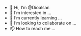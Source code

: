 - 👋 Hi, I’m @Dioalsan
- 👀 I’m interested in ...
- 🌱 I’m currently learning ...
- 💞️ I’m looking to collaborate on ...
- 📫 How to reach me ...

<!---
Dioalsan/Dioalsan is a ✨ special ✨ repository because its `README.md` (this file) appears on your GitHub profile.
You can click the Preview link to take a look at your changes.
--->

